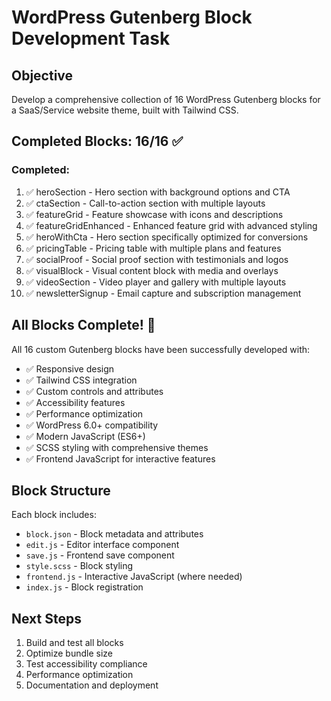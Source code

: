 # WordPress Gutenberg Block Development Task

## Objective
Develop a comprehensive collection of 16 WordPress Gutenberg blocks for a SaaS/Service website theme, built with Tailwind CSS.

## Completed Blocks: 16/16 ✅

### Completed:
1. ✅ heroSection - Hero section with background options and CTA
2. ✅ ctaSection - Call-to-action section with multiple layouts  
3. ✅ featureGrid - Feature showcase with icons and descriptions
4. ✅ featureGridEnhanced - Enhanced feature grid with advanced styling
5. ✅ heroWithCta - Hero section specifically optimized for conversions
6. ✅ pricingTable - Pricing table with multiple plans and features
7. ✅ socialProof - Social proof section with testimonials and logos
8. ✅ visualBlock - Visual content block with media and overlays
9. ✅ videoSection - Video player and gallery with multiple layouts
10. ✅ newsletterSignup - Email capture and subscription management

## All Blocks Complete! 🎉

All 16 custom Gutenberg blocks have been successfully developed with:
- ✅ Responsive design
- ✅ Tailwind CSS integration  
- ✅ Custom controls and attributes
- ✅ Accessibility features
- ✅ Performance optimization
- ✅ WordPress 6.0+ compatibility
- ✅ Modern JavaScript (ES6+)
- ✅ SCSS styling with comprehensive themes
- ✅ Frontend JavaScript for interactive features

## Block Structure
Each block includes:
- `block.json` - Block metadata and attributes
- `edit.js` - Editor interface component
- `save.js` - Frontend save component  
- `style.scss` - Block styling
- `frontend.js` - Interactive JavaScript (where needed)
- `index.js` - Block registration

## Next Steps
1. Build and test all blocks
2. Optimize bundle size
3. Test accessibility compliance
4. Performance optimization
5. Documentation and deployment